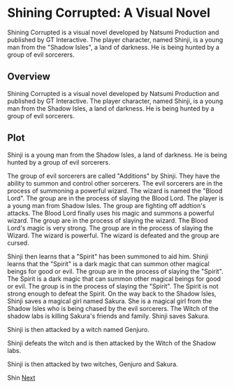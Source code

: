 # Shining Corrupted: A Visual Novel

Shining Corrupted is a visual novel developed by Natsumi Production and published by GT Interactive. The player character, named Shinji, is a young man from the "Shadow Isles", a land of darkness. He is being hunted by a group of evil sorcerers.

## Overview

Shining Corrupted is a visual novel developed by Natsumi Production and published by GT Interactive. The player character, named Shinji, is a young man from the Shadow Isles, a land of darkness. He is being hunted by a group of evil sorcerers.

## Plot

Shinji is a young man from the Shadow Isles, a land of darkness. He is being hunted by a group of evil sorcerers.

The group of evil sorcerers are called "Additions" by Shinji. They have the ability to summon and control other sorcerers. The evil sorcerers are in the process of summoning a powerful wizard. The wizard is named the "Blood Lord". The group are in the process of slaying the Blood Lord. The player is a young man from Shadow Isles. The group are fighting off addtion's attacks. The Blood Lord finally uses his magic and summons a powerful wizard. The group are in the process of slaying the wizard. The Blood Lord's magic is very strong. The group are in the process of slaying the Wizard. The wizard is powerful. The wizard is defeated and the group are cursed.

Shinji then learns that a "Spirit" has been summoned to aid him. Shinji learns that the "Spirit" is a dark magic that can summon other magical beings for good or evil. The group are in the process of slaying the "Spirit". The Spirit is a dark magic that can summon other magical beings for good or evil. The group is in the process of slaying the "Spirit". The Spirit is not strong enough to defeat the Spirit. On the way back to the Shadow Isles, Shinji saves a magical girl named Sakura. She is a magical girl from the Shadow Isles who is being chased by the evil sorcerers. The Witch of the shadow labs is killing Sakura's friends and family. Shinji saves Sakura.

Shinji is then attacked by a witch named Genjuro.

Shinji defeats the witch and is then attacked by the Witch of the Shadow labs.

Shinji is then attacked by two witches, Genjuro and Sakura.

Shin
[Next](19.md)
